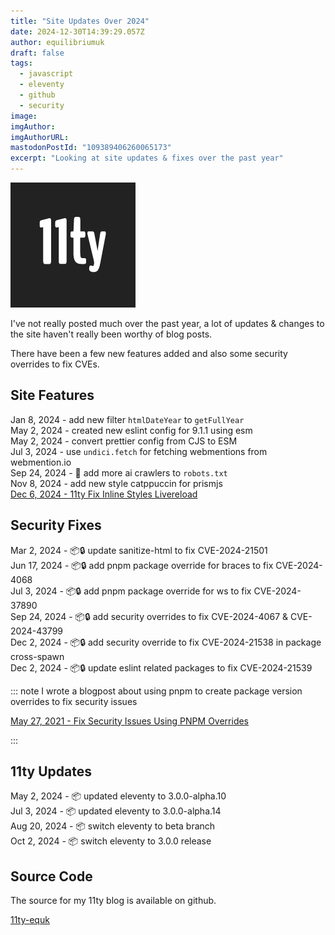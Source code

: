 ```yaml
---
title: "Site Updates Over 2024"
date: 2024-12-30T14:39:29.057Z
author: equilibriumuk
draft: false
tags:
  - javascript
  - eleventy
  - github
  - security
image:
imgAuthor:
imgAuthorURL:
mastodonPostId: "109389406260065173"
excerpt: "Looking at site updates & fixes over the past year"
---
```


![11ty logo](../_media/images/11ty-200.png)

I've not really posted much over the past year, a lot of updates & changes to the site haven't really been worthy of blog posts.

There have been a few new features added and also some security overrides to fix CVEs.

## Site Features

Jan 8, 2024 - add new filter `htmlDateYear` to `getFullYear`<br/>
May 2, 2024 - created new eslint config for 9.1.1 using esm<br/>
May 2, 2024 - convert prettier config from CJS to ESM<br/>
Jul 3, 2024 - use `undici.fetch` for fetching webmentions from webmention.io<br/>
Sep 24, 2024 - 🤖 add more ai crawlers to `robots.txt`<br/>
Nov 8, 2024 - add new style catppuccin for prismjs<br/>
<a href="/2024/12/06/11ty-fix-inline-styles-livereload/" target="_blank" rel="noopener noreferrer">Dec 6, 2024 - 11ty Fix Inline Styles Livereload</a>

## Security Fixes

Mar 2, 2024 - 📦🔒 update sanitize-html to fix CVE-2024-21501<br/>
Jun 17, 2024 - 📦🔒 add pnpm package override for braces to fix CVE-2024-4068<br/>
Jul 3, 2024 - 📦🔒 add pnpm package override for ws to fix CVE-2024-37890<br/>
Sep 24, 2024 - 📦🔒 add security overrides to fix CVE-2024-4067 & CVE-2024-43799<br/>
Dec 2, 2024 - 📦🔒 add security override to fix CVE-2024-21538 in package cross-spawn<br/>
Dec 2, 2024 - 📦🔒 update eslint related packages to fix CVE-2024-21539

::: note
I wrote a blogpost about using pnpm to create package version overrides to fix security issues

<p><i class="fa-solid fa-link"></i> <a href="/2021/05/27/fix-security-issues-using-overrides/" target="_blank" rel="noopener noreferrer">May 27, 2021 - Fix Security Issues Using PNPM Overrides</a></p>
:::

## 11ty Updates

May 2, 2024 - 📦 updated eleventy to 3.0.0-alpha.10<br/>
Jul 3, 2024 - 📦 updated eleventy to 3.0.0-alpha.14<br/>
Aug 20, 2024 - 📦 switch eleventy to beta branch<br/>
Oct 2, 2024 - 📦 switch eleventy to 3.0.0 release

## Source Code

The source for my 11ty blog is available on github.

<a class="github" href="https://github.com/equk/11ty-equk" aria-label="View on GitHub" target="_blank" rel="noopener noreferrer"><i class="fa-brands fa-github"></i> 11ty-equk</a>
